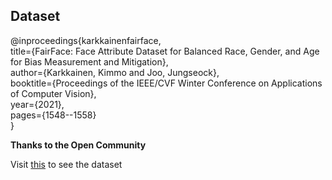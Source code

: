 ## **Dataset**
  
@inproceedings{karkkainenfairface,  
      title={FairFace: Face Attribute Dataset for Balanced Race, Gender, and Age for Bias Measurement and Mitigation},  
      author={Karkkainen, Kimmo and Joo, Jungseock},  
      booktitle={Proceedings of the IEEE/CVF Winter Conference on Applications of Computer Vision},  
      year={2021},  
      pages={1548--1558}  
    }

**Thanks to the Open Community**

Visit [this](https://github.com/joojs/fairface) to see the dataset
